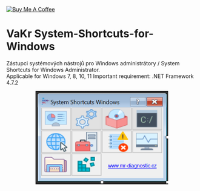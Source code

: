 <a href="https://www.buymeacoffee.com/kratkyt" target="_blank"><img src="https://cdn.buymeacoffee.com/buttons/default-orange.png" alt="Buy Me A Coffee" height="41" width="174"></a>
# VaKr System-Shortcuts-for-Windows
Zástupci systémových nástrojů pro Windows administrátory / System Shortcuts for Windows Administrator.   
Applicable for Windows 7, 8, 10, 11 
Important requirement: .NET Framework 4.7.2
<p align="center">
  <img src="https://github.com/vencakratky/System-Shortcuts-for-Windows/blob/master/N%C3%A1hled-preview.png" width="350" title="hover text">
</p>

